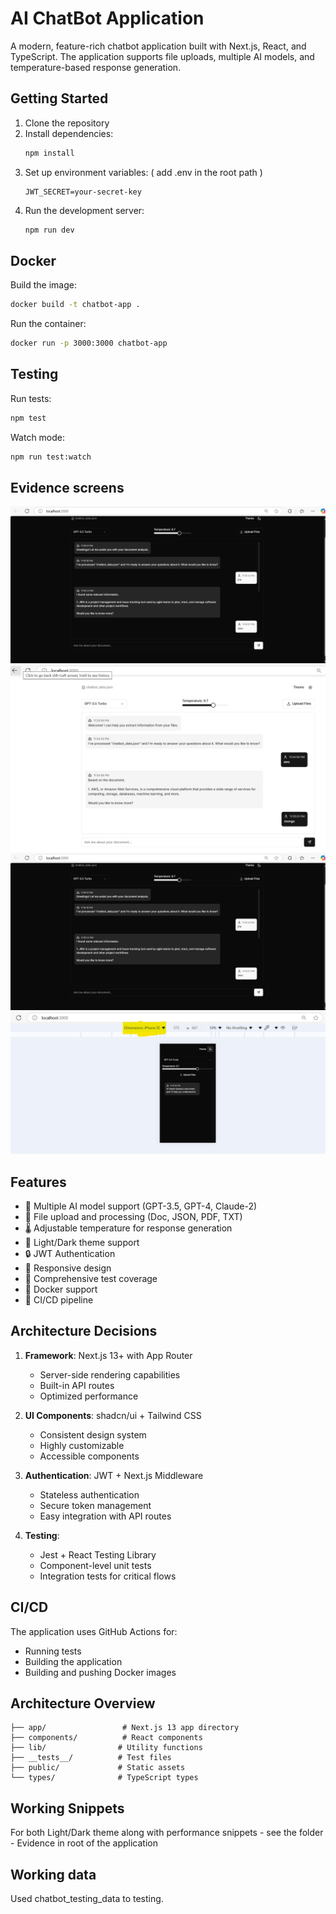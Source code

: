 # AI ChatBot Application

A modern, feature-rich chatbot application built with Next.js, React, and TypeScript. The application supports file uploads, multiple AI models, and temperature-based response generation.

## Getting Started

1. Clone the repository
2. Install dependencies:
   ```bash
   npm install
   ```
3. Set up environment variables: ( add .env in the root path )
   ```
   JWT_SECRET=your-secret-key
   ```
4. Run the development server:
   ```bash
   npm run dev
   ```

## Docker

Build the image:
```bash
docker build -t chatbot-app .
```

Run the container:
```bash
docker run -p 3000:3000 chatbot-app
```

## Testing

Run tests:
```bash
npm test
```

Watch mode:
```bash
npm run test:watch
```

## Evidence screens
![alt text](https://raw.githubusercontent.com/manojreddyvanga/chatbot-next-js-web/refs/heads/master/evidence/image.png)
![alt text](https://raw.githubusercontent.com/manojreddyvanga/chatbot-next-js-web/refs/heads/master/evidence/five.jpg)
![alt text](https://raw.githubusercontent.com/manojreddyvanga/chatbot-next-js-web/refs/heads/master/evidence/one.jpg)
![alt text](https://raw.githubusercontent.com/manojreddyvanga/chatbot-next-js-web/refs/heads/master/evidence/two.jpg)

## Features

- 🤖 Multiple AI model support (GPT-3.5, GPT-4, Claude-2)
- 📁 File upload and processing (Doc, JSON, PDF, TXT)
- 🌡️ Adjustable temperature for response generation
- 🎨 Light/Dark theme support
- 🔒 JWT Authentication
- 📱 Responsive design
- 🧪 Comprehensive test coverage
- 🐳 Docker support
- 🔄 CI/CD pipeline

## Architecture Decisions

1. **Framework**: Next.js 13+ with App Router
   - Server-side rendering capabilities
   - Built-in API routes
   - Optimized performance

2. **UI Components**: shadcn/ui + Tailwind CSS
   - Consistent design system
   - Highly customizable
   - Accessible components

3. **Authentication**: JWT + Next.js Middleware
   - Stateless authentication
   - Secure token management
   - Easy integration with API routes

4. **Testing**:
   - Jest + React Testing Library
   - Component-level unit tests
   - Integration tests for critical flows


## CI/CD

The application uses GitHub Actions for:
- Running tests
- Building the application
- Building and pushing Docker images

## Architecture Overview

```
├── app/                 # Next.js 13 app directory
├── components/          # React components
├── lib/                # Utility functions
├── __tests__/          # Test files
├── public/             # Static assets
└── types/              # TypeScript types
```

## Working Snippets 
For both Light/Dark theme along with performance snippets - see the folder - Evidence in root of the application 

## Working data 
Used chatbot_testing_data to testing. 
